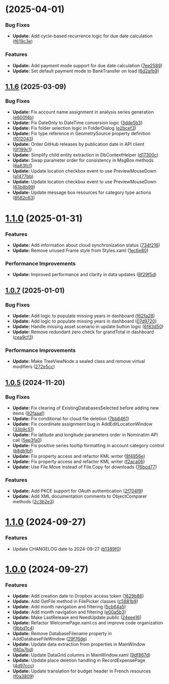# [](https://github.com/TheR7angelo/MyExpenses/compare/v1.1.6...v) (2025-04-01)


### Bug Fixes

* **Update:** Add cycle-based recurrence logic for due date calculation ([f619c3e](https://github.com/TheR7angelo/MyExpenses/commit/f619c3e3755a5adc941d71f345a37b407e37f3f5))


### Features

* **Update:** Add payment mode support for due date calculation ([7ee2589](https://github.com/TheR7angelo/MyExpenses/commit/7ee2589b4e92373771f6cbd2ea646ae35b131e57))
* **Update:** Set default payment mode to BankTransfer on load ([6d2afb9](https://github.com/TheR7angelo/MyExpenses/commit/6d2afb90cf967e52d5a5587ae5ac184a0562a122))



## [1.1.6](https://github.com/TheR7angelo/MyExpenses/compare/1.1.6...v1.1.6) (2025-03-09)


### Bug Fixes

* **Update:** Fix account name assignment in analysis series generation ([e600f4b](https://github.com/TheR7angelo/MyExpenses/commit/e600f4b946f2f46e18104a42eed27a00c894db66))
* **Update:** Fix DateOnly to DateTime conversion logic ([3dde5b3](https://github.com/TheR7angelo/MyExpenses/commit/3dde5b3b0c3edbb269dc94083bbf62bab480b003))
* **Update:** Fix folder selection logic in FolderDialog ([e2bcef3](https://github.com/TheR7angelo/MyExpenses/commit/e2bcef3a065e8dc34d26ff50db31e275f4b7b8ba))
* **Update:** Fix type reference in GeometrySource property definition ([f012043](https://github.com/TheR7angelo/MyExpenses/commit/f0120432d44469090ae10ff882c6dbe8978eadf4))
* **Update:** Order GitHub releases by publication date in API client ([0f199c1](https://github.com/TheR7angelo/MyExpenses/commit/0f199c1c9d70123b6b9105a8d1398abfee6b5b05))
* **Update:** Simplify child entity extraction in DbContextHelper ([d17300c](https://github.com/TheR7angelo/MyExpenses/commit/d17300cb2e3ad5f72f3f335c4b0cda69f1843c1e))
* **Update:** Swap parameter order for consistency in MsgBox methods ([6a63fcf](https://github.com/TheR7angelo/MyExpenses/commit/6a63fcfa718bab890062676940fb238c22f4640f))
* **Update:** Update location checkbox event to use PreviewMouseDown ([a1477bb](https://github.com/TheR7angelo/MyExpenses/commit/a1477bbb5670fd02b7167f6b1f2246671bb25a96))
* **Update:** Update location checkbox event to use PreviewMouseDown ([63b8b99](https://github.com/TheR7angelo/MyExpenses/commit/63b8b9926e73beb4c6e087a169087477d57277cd))
* **Update:** Update message box resources for category type actions ([8582c63](https://github.com/TheR7angelo/MyExpenses/commit/8582c63cb3f89c592b3377fa98b4b92253421ce0))



# [1.1.0](https://github.com/TheR7angelo/MyExpenses/compare/v1.0.7...1.1.0) (2025-01-31)


### Features

* **Update:** Add information about cloud synchronization status ([734f216](https://github.com/TheR7angelo/MyExpenses/commit/734f21618faa397df1fa284847dc9f0413805ba9))
* **Update:** Remove unused Frame style from Styles.xaml ([1ec6e80](https://github.com/TheR7angelo/MyExpenses/commit/1ec6e80143625a3e8235ff0a857b37539362f666))


### Performance Improvements

* **Update:** Improved performance and clarity in data updates ([8f29f5d](https://github.com/TheR7angelo/MyExpenses/commit/8f29f5da48333bc82911074222c8aa148f74bb93))



## [1.0.7](https://github.com/TheR7angelo/MyExpenses/compare/v1.0.5...v1.0.7) (2025-01-01)


### Bug Fixes

* **Update:** Add logic to populate missing years in dashboard ([f62fa28](https://github.com/TheR7angelo/MyExpenses/commit/f62fa2890d16587344c63b148630cc15d9512ef8))
* **Update:** Add logic to populate missing years in dashboard ([07d9720](https://github.com/TheR7angelo/MyExpenses/commit/07d97203fd4871cf6722de5e44f817e597088d82))
* **Update:** Handle missing asset scenario in update button logic ([6f83d50](https://github.com/TheR7angelo/MyExpenses/commit/6f83d50d3fab85db728d3a50e75cbede8a9645e8))
* **Update:** Remove redundant zero check for grandTotal in dashboard ([cea9cf3](https://github.com/TheR7angelo/MyExpenses/commit/cea9cf33fbce7592cf338fa091508835746fc236))


### Performance Improvements

* **Update:** Make TreeViewNode a sealed class and remove virtual modifiers ([272e5cc](https://github.com/TheR7angelo/MyExpenses/commit/272e5cc3235b6b450787cb2e63c038513472b727))



## [1.0.5](https://github.com/TheR7angelo/MyExpenses/compare/v1.1.0...v1.0.5) (2024-11-20)


### Bug Fixes

* **Update:** Fix clearing of ExistingDatabasesSelected before adding new items ([92faaaf](https://github.com/TheR7angelo/MyExpenses/commit/92faaaf2b6021e524f1966d8100887cfd971ebbc))
* **Update:** Fix conditional for cloud file deletion ([7bb6461](https://github.com/TheR7angelo/MyExpenses/commit/7bb646120b1d62a778736f90dcb0e0bf7b4dff72))
* **Update:** Fix coordinate assignment bug in AddEditLocationWindow ([33b9c51](https://github.com/TheR7angelo/MyExpenses/commit/33b9c5196673519f37da55e239f1e2817ae3cf43))
* **Update:** Fix latitude and longitude parameters order in Nominatim API call ([5ee3fa0](https://github.com/TheR7angelo/MyExpenses/commit/5ee3fa04961228a5840c60741e02bec630252dc2))
* **Update:** Fix positive series tooltip formatting in account category control ([b8db1bf](https://github.com/TheR7angelo/MyExpenses/commit/b8db1bfce6874f3f6c9bcb99e9631abe85abbb59))
* **Update:** Fix property access and refactor KML writer ([8f4956e](https://github.com/TheR7angelo/MyExpenses/commit/8f4956ed537c567e24f6a8b736c6b0baae4c3867))
* **Update:** Fix property access and refactor KML writer ([f2aca06](https://github.com/TheR7angelo/MyExpenses/commit/f2aca061cabd161f425bce62c37fb09e70752e05))
* **Update:** Use File.Move instead of File.Copy for downloads ([76bcd77](https://github.com/TheR7angelo/MyExpenses/commit/76bcd7767a9c9bf57ce1e9964ecefb236e21c50d))


### Features

* **Update:** Add PKCE support for OAuth authentication ([2f704f9](https://github.com/TheR7angelo/MyExpenses/commit/2f704f99b37202b9c1e694e6e2183a3e46db3d52))
* **Update:** Add XML documentation comments to ObjectComparer methods ([2c3b2e3](https://github.com/TheR7angelo/MyExpenses/commit/2c3b2e3384e9143104f5fc575a804e571a6394b4))



# [1.1.0](https://github.com/TheR7angelo/MyExpenses/compare/v1.0.0...v1.1.0) (2024-09-27)


### Features

* Update CHANGELOG date to 2024-09-27 ([b1389f0](https://github.com/TheR7angelo/MyExpenses/commit/b1389f0d37f6e94c3bac012b2dc5ad665956a8ca))



# [1.0.0](https://github.com/TheR7angelo/MyExpenses/compare/f40a7bd6e315457a5143c7481a07ef90befea7eb...v1.0.0) (2024-09-27)


### Features

* **Update:** Add creation date to Dropbox access token ([1629b86](https://github.com/TheR7angelo/MyExpenses/commit/1629b8680f827a963643ed249493f7cc76c2e3d7))
* **Update:** Add GetFile method in FilePicker classes ([c5881b9](https://github.com/TheR7angelo/MyExpenses/commit/c5881b92a07c55cc6becbc30d05aa229918e562d))
* **Update:** Add month navigation and filtering ([5cb64a5](https://github.com/TheR7angelo/MyExpenses/commit/5cb64a5823ced9e81439129811d70a45c86f3ea6))
* **Update:** Add month navigation and filtering ([e00a5b3](https://github.com/TheR7angelo/MyExpenses/commit/e00a5b36a14b39ea623092a2d66cdca90fd1262c))
* **Update:** Make LastRelease and NeedUpdate public ([24eee16](https://github.com/TheR7angelo/MyExpenses/commit/24eee1645cc43bcfa099e923c58ca75ad25658b2))
* **Update:** Refactor WelcomePage.xaml.cs and improve code organization ([9bbd1c4](https://github.com/TheR7angelo/MyExpenses/commit/9bbd1c40c754a128f95317dd25447dcdb70a8b70))
* **Update:** Remove DatabaseFilename property in AddDatabaseFileWindow ([29f76de](https://github.com/TheR7angelo/MyExpenses/commit/29f76deea2719d9b4518db64499a5eade1b99b86))
* **Update:** Update data extraction from properties in MainWindow ([f40a7bd](https://github.com/TheR7angelo/MyExpenses/commit/f40a7bd6e315457a5143c7481a07ef90befea7eb))
* **Update:** Update DataGrid columns in MainWindow.xaml ([9df867d](https://github.com/TheR7angelo/MyExpenses/commit/9df867d096bcdb001c565c4e7d0322e53d9cdeb5))
* **Update:** Update place deletion handling in RecordExpensePage ([4d97ccc](https://github.com/TheR7angelo/MyExpenses/commit/4d97ccc6d2b7f072ddb618e66ec59492de77dbb4))
* **Update:** Update translation for budget header in French resources ([f0a3809](https://github.com/TheR7angelo/MyExpenses/commit/f0a3809f7cd5e1fb42b20886191600ced894430e))




